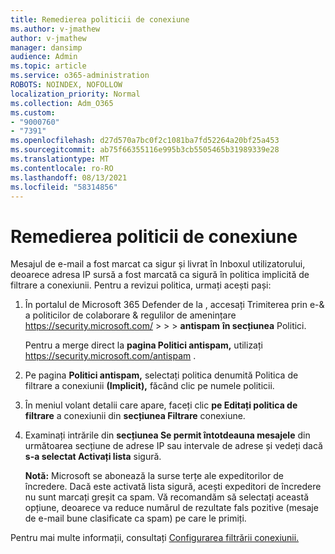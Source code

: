 ```yaml
---
title: Remedierea politicii de conexiune
ms.author: v-jmathew
author: v-jmathew
manager: dansimp
audience: Admin
ms.topic: article
ms.service: o365-administration
ROBOTS: NOINDEX, NOFOLLOW
localization_priority: Normal
ms.collection: Adm_O365
ms.custom:
- "9000760"
- "7391"
ms.openlocfilehash: d27d570a7bc0f2c1081ba7fd52264a20bf25a453
ms.sourcegitcommit: ab75f66355116e995b3cb5505465b31989339e28
ms.translationtype: MT
ms.contentlocale: ro-RO
ms.lasthandoff: 08/13/2021
ms.locfileid: "58314856"
---
```

# <a name="fix-connection-policy"></a>Remedierea politicii de conexiune

Mesajul de e-mail a fost marcat ca sigur și livrat în Inboxul utilizatorului, deoarece adresa IP sursă a fost marcată ca sigură în politica implicită de filtrare a conexiunii. Pentru a revizui politica, urmați acești pași:

1. În portalul de Microsoft 365 Defender de la , accesați Trimiterea prin e-& a politicilor de colaborare & regulilor de amenințare <https://security.microsoft.com/>  \>  \>  \> **antispam** **în secțiunea** Politici.

   Pentru a merge direct la **pagina Politici antispam,** utilizați <https://security.microsoft.com/antispam> .

2. Pe pagina **Politici antispam,** selectați politica denumită Politica de filtrare a conexiunii **(Implicit),** făcând clic pe numele politicii.

3. În meniul volant detalii care apare, faceți clic **pe Editați politica de filtrare** a conexiunii din **secțiunea Filtrare** conexiune.

4. Examinați intrările din **secțiunea Se permit întotdeauna mesajele** din următoarea secțiune de adrese IP sau intervale de adrese și vedeți dacă **s-a selectat Activați lista** sigură.

   **Notă:** Microsoft se abonează la surse terțe ale expeditorilor de încredere. Dacă este activată lista sigură, acești expeditori de încredere nu sunt marcați greșit ca spam. Vă recomandăm să selectați această opțiune, deoarece va reduce numărul de rezultate fals pozitive (mesaje de e-mail bune clasificate ca spam) pe care le primiți.

Pentru mai multe informații, consultați [Configurarea filtrării conexiunii.](https://docs.microsoft.com/microsoft-365/security/office-365-security/configure-the-connection-filter-policy)
